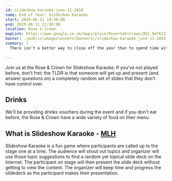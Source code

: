 ```yaml
---
id: slideshow-karaoke-june-11-2019
name: End of Year: Slideshow Karaoke
start: 2019-06-11 19:30:00
end: 2019-06-11 21:30:00
location: Rose & Crown
mapLink: https://www.google.co.uk/maps/place/Rose+%26+Crown/@52.9476231,-1.1858376,17z/data=!3m1!4b1!4m5!3m4!1s0x4879c21b9f29a4eb:0xf3e75570a3f3f1ce!8m2!3d52.9476199!4d-1.1836489
banner: .\public\images\events\banners\/slideshow-karaoke-june-11-2019-banner.jpg
summary: |
  There isn't a better way to close off the year than to spend time with the best community on campus.
  
---
```


Join us at the Rose & Crown for Slideshow Karaoke. If you've not played before, don't fret; the TLDR is that someone will get up and present (and answer questions on) a completely random set of slides that they don't have control over.

## Drinks
We'll be providing drinks vouchers during the event and if you don't eat before, the Rose & Crown have a wide variety of food on their menu.

## What is Slideshow Karaoke - [MLH](https://localhost.mlh.io/activities/slideshow-karaoke/)
Slideshow Karaoke is a fun game where participants are called up to the stage one at a time. The audience will shout out topics and organizer will use those topic suggestions to find a random yet topical slide deck on the Internet. The participant on stage will then present the slide deck without getting to view the content. The organizer will keep time and progress the slidedeck as the participant makes their presentation.
